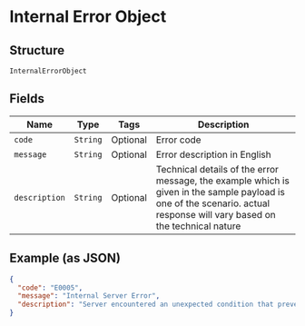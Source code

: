 
# Internal Error Object

## Structure

`InternalErrorObject`

## Fields

| Name | Type | Tags | Description |
|  --- | --- | --- | --- |
| `code` | `String` | Optional | Error code |
| `message` | `String` | Optional | Error description in English |
| `description` | `String` | Optional | Technical details of the error message, the example which is given in the sample payload is one of the scenario. actual response will vary based on the technical nature |

## Example (as JSON)

```json
{
  "code": "E0005",
  "message": "Internal Server Error",
  "description": "Server encountered an unexpected condition that prevented it from fulfilling the request"
}
```

